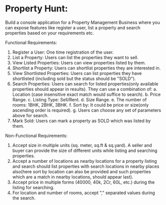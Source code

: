# Property Hunt:
Build a console application for a Property Management Business where you can expose features
like register a user, list a property and search properties based on your requirements etc.

Functional Requirements:
1. Register a User: One time registration of the user.
2. List a Property: Users can list the properties they want to sell.
3. View Listed Properties: Users can view properties listed by them.
4. Shortlist a Property: Users can shortlist properties they are interested in.
5. View Shortlisted Properties: Users can list properties they have shortlisted (including sold
   but the status should be "SOLD").
6. Search Properties: Users can search for listed properties(only available properties should
   appear in results). They can use a combination of:
   a. Location (case insensitive exact match would suffice to search).
   b. Price Range.
   c. Listing Type: Sell/Rent.
   d. Size Range.
   e. The number of rooms: 1BHK, 2BHK, 3BHK.
   f. Sort by: It could be price or size(only ascending order is required).
   g. Users can choose any set of parameters above for search.
6. Mark Sold: Users can mark a property as SOLD which was listed by them.

Non-Functional Requirements:
1. Accept size in multiple units (sq. meter, sq.ft & sq.yard). A seller and buyer can provide the
   size of different units while listing and searching properties.
2. Accept a number of locations as nearby locations for a property listing and search should list
   properties with search locations in nearby places also(here sort by location can also be
   provided and such properties which are a match in nearby locations, should appear last).
3. Accept price in multiple forms (40000, 40k, 2Cr, 60L, etc.) during the listing for searching.
4. For location and number of rooms, accept "," separated values during the search.
